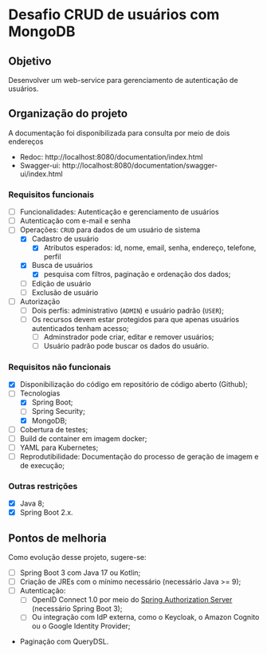 # Desafio CRUD de usuários com MongoDB

## Objetivo

Desenvolver um web-service para gerenciamento de autenticação de usuários.

## Organização do projeto

A documentação foi disponibilizada para consulta por meio de dois endereços 
 * Redoc: http://localhost:8080/documentation/index.html
 * Swagger-ui: http://localhost:8080/documentation/swagger-ui/index.html

### Requisitos funcionais

 * [ ] Funcionalidades: Autenticação e gerenciamento de usuários
 * [ ] Autenticação com e-mail e senha
 * [ ] Operações: `CRUD` para dados de um usuário de sistema
   * [x] Cadastro de usuário  
     * [x] Atributos esperados: id, nome, email, senha, endereço, telefone, perfil
   * [x] Busca de usuários
     * [x] pesquisa com filtros, paginação e ordenação dos dados;
   * [ ] Edição de usuário
   * [ ] Exclusão de usuário
 * [ ] Autorização
   * [ ] Dois perfis: administrativo (`ADMIN`) e usuário padrão (`USER`);
   * [ ] Os recursos devem estar protegidos para que apenas usuários autenticados tenham acesso;
     * [ ] Adminstrador pode criar, editar e remover usuários;
     * [ ] Usuário padrão pode buscar os dados do usuário.

### Requisitos não funcionais

 * [x] Disponibilização do código em repositório de código aberto (Github);
 * [ ] Tecnologias
   * [x] Spring Boot;
   * [ ] Spring Security;
   * [x] MongoDB;
 * [ ] Cobertura de testes;
 * [ ] Build de container em imagem docker;
 * [ ] YAML para Kubernetes;
 * [ ] Reprodutibilidade: Documentação do processo de geração de imagem e de execução;

### Outras restrições

 * [x] Java 8;
 * [x] Spring Boot 2.x.

## Pontos de melhoria

Como evolução desse projeto, sugere-se:

 * [ ] Spring Boot 3 com Java 17 ou Kotlin;
 * [ ] Criação de JREs com o mínimo necessário (necessário Java >= 9);
 * [ ] Autenticação:
   * [ ] OpenID Connect 1.0 por meio do [Spring Authorization Server](https://spring.io/projects/spring-authorization-server) (necessário Spring Boot 3);
   * [ ] Ou integração com IdP externa, como o Keycloak, o Amazon Cognito ou o Google Identity Provider;
 * Paginação com QueryDSL.
